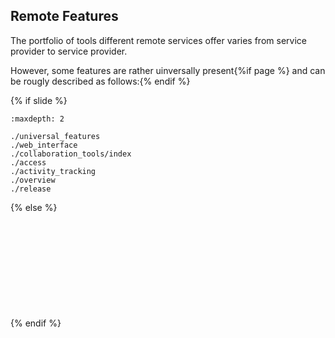 ## Remote Features

The portfolio of tools different remote services offer varies from service provider to service provider.

However, some features are rather uinversally present{%if page %} and can be rougly described as follows:{% endif %}

{% if slide %}
<!-- BUILDING THE SLIDES -->
```{toctree}
:maxdepth: 2

./universal_features
./web_interface
./collaboration_tools/index
./access
./activity_tracking
./overview
./release

```
{% else %}
```{include} ./universal_features.md
```
```{include} ./web_interface.md
```
```{include} ./collaboration_tools/index.md
```
```{include} ./collaboration_tools/issues.md
```
```{include} ./collaboration_tools/merge_pull_requests.md
```
```{include} ./collaboration_tools/milestones.md
```
```{include} ./collaboration_tools/activity_tracking.md
```
```{include} ./project_mgmt_tools.md
```
```{include} ./access.md
```
```{include} ./overview.md
```
```{include} ./release.md
```
{% endif %}
